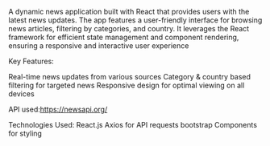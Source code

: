 A dynamic news application built with React that provides users with the latest news updates. The app features a user-friendly interface for browsing news articles, filtering by categories, and country. It leverages the React framework for efficient state management and component rendering, ensuring a responsive and interactive user experience

Key Features:

Real-time news updates from various sources
Category & country based filtering for targeted news
Responsive design for optimal viewing on all devices

API used:https://newsapi.org/

Technologies Used:
React.js
Axios for API requests
bootstrap Components for styling
